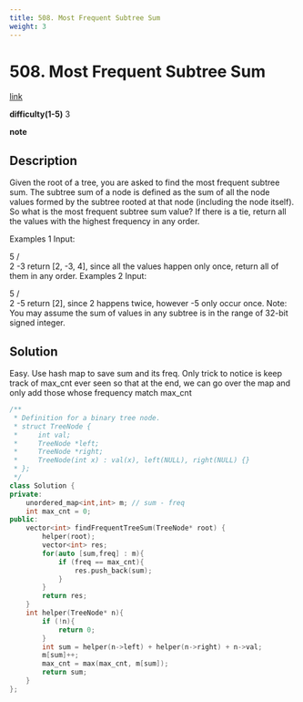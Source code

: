 ```yaml
---
title: 508. Most Frequent Subtree Sum
weight: 3
---
```

# 508. Most Frequent Subtree Sum
[link](https://leetcode.com/problems/most-frequent-subtree-sum/)

**difficulty(1-5)**
3

**note**

## Description
Given the root of a tree, you are asked to find the most frequent subtree sum. The subtree sum of a node is defined as the sum of all the node values formed by the subtree rooted at that node (including the node itself). So what is the most frequent subtree sum value? If there is a tie, return all the values with the highest frequency in any order.

Examples 1
Input:

  5
 /  \
2   -3
return [2, -3, 4], since all the values happen only once, return all of them in any order.
Examples 2
Input:

  5
 /  \
2   -5
return [2], since 2 happens twice, however -5 only occur once.
Note: You may assume the sum of values in any subtree is in the range of 32-bit signed integer.

## Solution
Easy. Use hash map to save sum and its freq. 
Only trick to notice is keep track of max_cnt ever seen so that at the end, we can go over the map and only add those whose frequency match max_cnt 

```c++
/**
 * Definition for a binary tree node.
 * struct TreeNode {
 *     int val;
 *     TreeNode *left;
 *     TreeNode *right;
 *     TreeNode(int x) : val(x), left(NULL), right(NULL) {}
 * };
 */
class Solution {
private:
    unordered_map<int,int> m; // sum - freq
    int max_cnt = 0;
public:
    vector<int> findFrequentTreeSum(TreeNode* root) {
        helper(root);
        vector<int> res;
        for(auto [sum,freq] : m){
            if (freq == max_cnt){
                res.push_back(sum);
            }
        }
        return res;
    }
    int helper(TreeNode* n){
        if (!n){
            return 0;
        }
        int sum = helper(n->left) + helper(n->right) + n->val;
        m[sum]++;
        max_cnt = max(max_cnt, m[sum]);
        return sum;        
    }
};
```